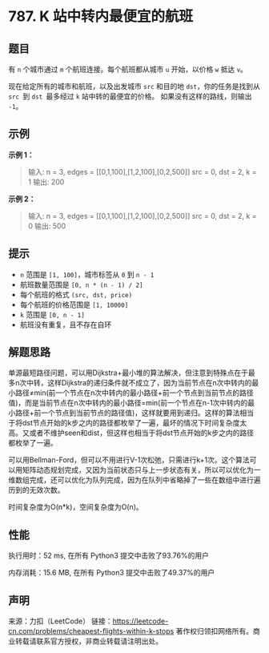 # 787. K 站中转内最便宜的航班

## 题目

有 `n` 个城市通过 `m` 个航班连接。每个航班都从城市 `u` 开始，以价格 `w` 抵达 `v`。

现在给定所有的城市和航班，以及出发城市 `src` 和目的地 `dst`，你的任务是找到从 `src `到 `dst `最多经过 `k` 站中转的最便宜的价格。 如果没有这样的路线，则输出 `-1`。

## 示例

**示例 1：**

> 输入: 
> n = 3, edges = [[0,1,100],[1,2,100],[0,2,500]]
> src = 0, dst = 2, k = 1
> 输出: 200
>

**示例 2：**

> 输入: 
> n = 3, edges = [[0,1,100],[1,2,100],[0,2,500]]
> src = 0, dst = 2, k = 0
> 输出: 500
>

## 提示

* `n` 范围是 `[1, 100]`，城市标签从 `0` 到 `n - 1`
* 航班数量范围是 `[0, n * (n - 1) / 2]`
* 每个航班的格式 `(src, dst, price)`
* 每个航班的价格范围是 `[1, 10000]`
* `k` 范围是 `[0, n - 1]`
* 航班没有重复，且不存在自环

## 解题思路

单源最短路径问题，可以用Dijkstra+最小堆的算法解决，但注意到特殊点在于最多n次中转，这样Dijkstra的递归条件就不成立了，因为当前节点在n次中转内的最小路径≠min(前一个节点在n次中转内的最小路径+前一个节点到当前节点的路径值)，而是当前节点在n次中转内的最小路径=min(前一个节点在n-1次中转内的最小路径+前一个节点到当前节点的路径值)，这样就要用到递归。这样的算法相当于将dst节点开始的k步之内的路径都枚举了一遍，最坏的情况下时间复杂度太高。又或者不维护seen和dist，但这样也相当于将dst节点开始的k步之内的路径都枚举了一遍。

可以用Bellman-Ford，但可以不用进行V-1次松弛，只需进行k+1次。这个算法可以用矩阵动态规划完成，又因为当前状态只与上一步状态有关，所以可以优化为一维数组完成，还可以优化为队列完成，因为在队列中省略掉了一些在数组中进行遍历到的无效次数。

时间复杂度为O(n\*k)，空间复杂度为O(n)。

## 性能

执行用时：52 ms, 在所有 Python3 提交中击败了93.76%的用户

内存消耗：15.6 MB, 在所有 Python3 提交中击败了49.37%的用户

## 声明

来源：力扣（LeetCode）
链接：https://leetcode-cn.com/problems/cheapest-flights-within-k-stops
著作权归领扣网络所有。商业转载请联系官方授权，非商业转载请注明出处。